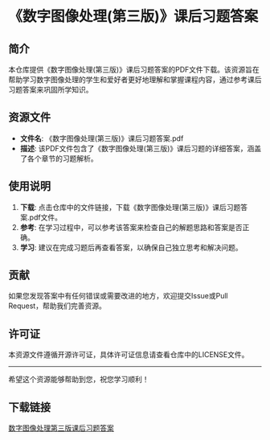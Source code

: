 # 《数字图像处理(第三版)》课后习题答案

## 简介

本仓库提供《数字图像处理(第三版)》课后习题答案的PDF文件下载。该资源旨在帮助学习数字图像处理的学生和爱好者更好地理解和掌握课程内容，通过参考课后习题答案来巩固所学知识。

## 资源文件

- **文件名**: 《数字图像处理(第三版)》课后习题答案.pdf
- **描述**: 该PDF文件包含了《数字图像处理(第三版)》课后习题的详细答案，涵盖了各个章节的习题解析。

## 使用说明

1. **下载**: 点击仓库中的文件链接，下载《数字图像处理(第三版)》课后习题答案.pdf文件。
2. **参考**: 在学习过程中，可以参考该答案来检查自己的解题思路和答案是否正确。
3. **学习**: 建议在完成习题后再查看答案，以确保自己独立思考和解决问题。

## 贡献

如果您发现答案中有任何错误或需要改进的地方，欢迎提交Issue或Pull Request，帮助我们完善资源。

## 许可证

本资源文件遵循开源许可证，具体许可证信息请查看仓库中的LICENSE文件。

---

希望这个资源能够帮助到您，祝您学习顺利！

## 下载链接

[数字图像处理第三版课后习题答案](https://pan.quark.cn/s/3271bdc89f6d)